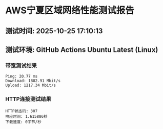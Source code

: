 # AWS宁夏区域网络性能测试报告
## 测试时间: 2025-10-25 17:10:13
## 测试环境: GitHub Actions Ubuntu Latest (Linux)

### 带宽测试结果
```
Ping: 20.77 ms
Download: 1882.91 Mbit/s
Upload: 1217.34 Mbit/s
```

### HTTP连接测试结果
```
HTTP状态码: 307
响应时间: 1.615886秒
下载速度: 0字节/秒
```

